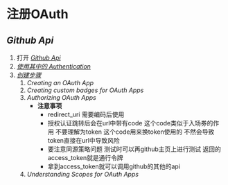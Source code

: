 # 注册OAuth
## *Github Api*
1. 打开 [*Github Api*]("https://developer.github.com/v3/")
2. [*使用其中的 Authentication*]("https://developer.github.com/v3/#authentication")
3. [*创建步骤*]("https://developer.github.com/apps/building-oauth-apps/")
    1. *Creating an OAuth App*
    2. *Creating custom badges for OAuth Apps*
    3. *Authorizing OAuth Apps*
        - __注意事项__
            - redirect_uri 需要编码后使用
            - 授权认证跳转后会在url中带有code 这个code类似于入场券的作用 不要理解为token 这个code用来换token使用的 不然会导致token直接在url中导致风险
            - 要注意同源策略问题 测试时可以再github主页上进行测试 返回的access_token就是通行令牌
            - 拿到access_token就可以调用github的其他的api
    4. *Understanding Scopes for OAuth Apps*